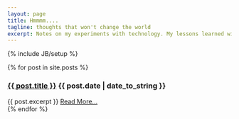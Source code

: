 ```yaml
---
layout: page
title: Hmmmm....
tagline: thoughts that won't change the world
excerpt: Notes on my experiments with technology. My lessons learned will be documented here, warts and all. Maybe it will be useful to someone.
---
```

{% include JB/setup %}

<div class="posts">
  {% for post in site.posts %}
    <div class="post">
	<h3 class="title"><a href="{{ BASE_PATH }}{{ post.url }}">{{ post.title }}</a> <span class="date">{{ post.date | date_to_string }}</span></h3>
	{{ post.excerpt }}
        <a class="more" href="{{ BASE_PATH }}{{ post.url }}">Read More...</a>
    </div>
  {% endfor %}
</div>


